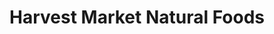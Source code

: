 ---
title: "Harvest Market Natural Foods"
url: /hockessin/harvest-market-natural-foods/
shop: supermarket
---